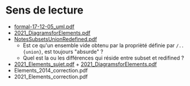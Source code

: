 #	Sens de lecture

- [formal-17-12-05_uml.pdf](./formal-17-12-05_uml.pdf)
- [2021_DiagramsforElements.pdf](./2021_DiagramsforElements.pdf)
- [NotesSubsetsUnionRedefined.pdf](./NotesSubsetsUnionRedefined.pdf)
	- Est ce qu'un ensemble vide obtenu par la proprièté définie par `/..{union}`, est toujours "absurde" ?
	- Quel est la ou les différences qui réside entre subset et redifined ?
- [2021_Elements_sujet.pdf](./2021_Elements_sujet.pdf) + [2021_DiagramsforElements.pdf](./2021_DiagramsforElements.pdf)
- Elements_2014_correction.pdf
- 2021_Elements_correction.pdf